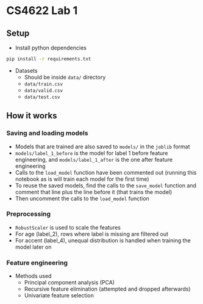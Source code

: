 # CS4622 Lab 1

## Setup

- Install python dependencies

```sh
pip install -r requirements.txt
```

- Datasets
  - Should be inside `data/` directory
  - `data/train.csv`
  - `data/valid.csv`
  - `data/test.csv`

## How it works

### Saving and loading models

- Models that are trained are also saved to `models/` in the `joblib` format
- `models/label_1_before` is the model for label 1 before feature engineering, and `models/label_1_after` is the one after feature engineering
- Calls to the `load_model` function have been commented out (running this notebook as is will train each model for the first time)
- To reuse the saved models, find the calls to the `save_model` function and comment that line plus the line before it (that trains the model)
- Then uncomment the calls to the `load_model` function

### Preprocessing

- `RobustScaler` is used to scale the features
- For age (label_2), rows where label is missing are filtered out
- For accent (label_4), unequal distribution is handled when training the model later on

### Feature engineering

- Methods used
  - Principal component analysis (PCA)
  - Recursive feature elimination (attempted and dropped afterwards)
  - Univariate feature selection
